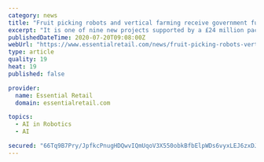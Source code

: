 ```yaml
---
category: news
title: "Fruit picking robots and vertical farming receive government funding"
excerpt: "It is one of nine new projects supported by a £24 million package from the UK government, where big data, artificial intelligence, and robotics are being used to help cuts costs in UK farming and reduce greenhouse gas emissions in the food supply chain."
publishedDateTime: 2020-07-20T09:08:00Z
webUrl: "https://www.essentialretail.com/news/fruit-picking-robots-vertical/"
type: article
quality: 19
heat: 19
published: false

provider:
  name: Essential Retail
  domain: essentialretail.com

topics:
  - AI in Robotics
  - AI

secured: "66Tq9B7Pry/JpfkcPnugHDQwvIQmUqoV3X550obkBfbElpWDs6vyxLEJ6zxDJV7AXfJXEcFgig0ZuA0c1g3Fx2zorON9/uY21csUeNcu6ogHEZaX/htxpGs7J4b6DfCjIcZNjegZO0Lc5UB2cKRoHeJfGBHjC5BeZcteX4LOaGIfbWBP/sxSzaHWy4fKJaTYNtkzh6VjLH+9auX3il7b04K5lOtNBneuWTFmA9vkJypyPeLjtDsLYu2LYLgklUFSCteoEtPWtgEAaZ2OfvmZqIW3X1voUJ+X5DUfStXkiPuqQqWXSra8cLwBiauwo1ioMn9FDrGDd5ahcVFy3Mg5JA==;GUdyC4ipP3yAhgWKhtLC9w=="
---
```


